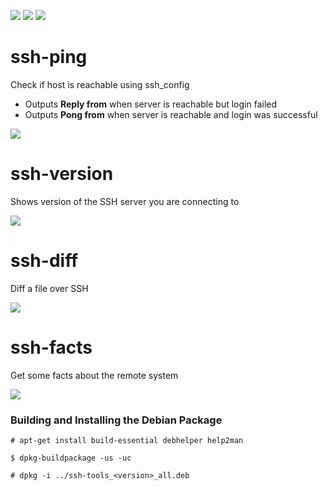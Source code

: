 
![](https://img.shields.io/badge/uses-ssh-blue.svg?style=flat-square)
![](https://img.shields.io/badge/license-gpl--3-brightgreen.svg?style=flat-square)
![](https://img.shields.io/badge/status-stable-ff69b4.svg?style=flat-square)

ssh-ping
========
Check if host is reachable using ssh_config

* Outputs **Reply from** when server is reachable but login failed
* Outputs **Pong from** when server is reachable and login was successful

![](https://raw.githubusercontent.com/vaporup/ssh-tools/master/demos/ssh-ping.gif)

ssh-version
===========
Shows version of the SSH server you are connecting to

![](https://raw.githubusercontent.com/vaporup/ssh-tools/master/demos/ssh-version.gif)

ssh-diff
=========
Diff a file over SSH

![](https://raw.githubusercontent.com/vaporup/ssh-tools/master/demos/ssh-diff.gif)

ssh-facts
=========
Get some facts about the remote system

![](https://raw.githubusercontent.com/vaporup/ssh-tools/master/demos/ssh-facts.gif)

### Building and Installing the Debian Package
  ~~~~
  # apt-get install build-essential debhelper help2man

  $ dpkg-buildpackage -us -uc

  # dpkg -i ../ssh-tools_<version>_all.deb
  ~~~~
